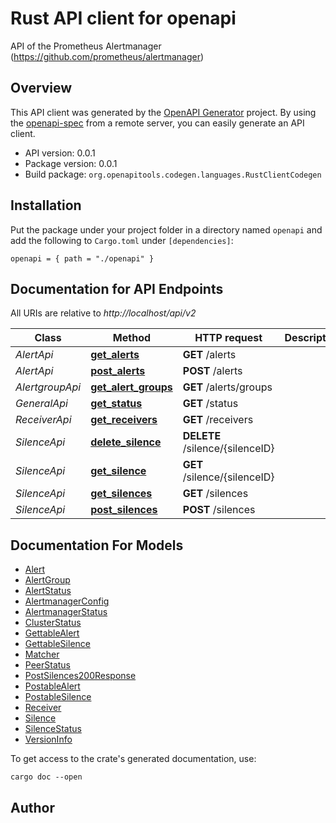 # Rust API client for openapi

API of the Prometheus Alertmanager (https://github.com/prometheus/alertmanager)


## Overview

This API client was generated by the [OpenAPI Generator](https://openapi-generator.tech) project.  By using the [openapi-spec](https://openapis.org) from a remote server, you can easily generate an API client.

- API version: 0.0.1
- Package version: 0.0.1
- Build package: `org.openapitools.codegen.languages.RustClientCodegen`

## Installation

Put the package under your project folder in a directory named `openapi` and add the following to `Cargo.toml` under `[dependencies]`:

```
openapi = { path = "./openapi" }
```

## Documentation for API Endpoints

All URIs are relative to *http://localhost/api/v2*

Class | Method | HTTP request | Description
------------ | ------------- | ------------- | -------------
*AlertApi* | [**get_alerts**](docs/AlertApi.md#get_alerts) | **GET** /alerts | 
*AlertApi* | [**post_alerts**](docs/AlertApi.md#post_alerts) | **POST** /alerts | 
*AlertgroupApi* | [**get_alert_groups**](docs/AlertgroupApi.md#get_alert_groups) | **GET** /alerts/groups | 
*GeneralApi* | [**get_status**](docs/GeneralApi.md#get_status) | **GET** /status | 
*ReceiverApi* | [**get_receivers**](docs/ReceiverApi.md#get_receivers) | **GET** /receivers | 
*SilenceApi* | [**delete_silence**](docs/SilenceApi.md#delete_silence) | **DELETE** /silence/{silenceID} | 
*SilenceApi* | [**get_silence**](docs/SilenceApi.md#get_silence) | **GET** /silence/{silenceID} | 
*SilenceApi* | [**get_silences**](docs/SilenceApi.md#get_silences) | **GET** /silences | 
*SilenceApi* | [**post_silences**](docs/SilenceApi.md#post_silences) | **POST** /silences | 


## Documentation For Models

 - [Alert](docs/Alert.md)
 - [AlertGroup](docs/AlertGroup.md)
 - [AlertStatus](docs/AlertStatus.md)
 - [AlertmanagerConfig](docs/AlertmanagerConfig.md)
 - [AlertmanagerStatus](docs/AlertmanagerStatus.md)
 - [ClusterStatus](docs/ClusterStatus.md)
 - [GettableAlert](docs/GettableAlert.md)
 - [GettableSilence](docs/GettableSilence.md)
 - [Matcher](docs/Matcher.md)
 - [PeerStatus](docs/PeerStatus.md)
 - [PostSilences200Response](docs/PostSilences200Response.md)
 - [PostableAlert](docs/PostableAlert.md)
 - [PostableSilence](docs/PostableSilence.md)
 - [Receiver](docs/Receiver.md)
 - [Silence](docs/Silence.md)
 - [SilenceStatus](docs/SilenceStatus.md)
 - [VersionInfo](docs/VersionInfo.md)


To get access to the crate's generated documentation, use:

```
cargo doc --open
```

## Author



